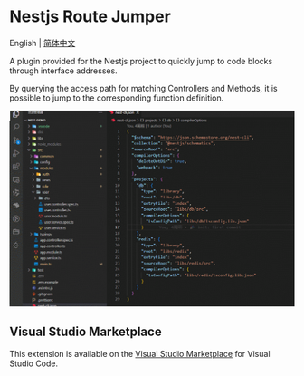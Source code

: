 # Nestjs Route Jumper

English | [简体中文](./README.zh_CN.md)

A plugin provided for the Nestjs project to quickly jump to code blocks through interface addresses.

By querying the access path for matching Controllers and Methods, it is possible to jump to the corresponding function definition.

![priview](./doc/images/priview.gif)

## Visual Studio Marketplace

This extension is available on the [Visual Studio Marketplace](https://marketplace.visualstudio.com/items?itemName=hmydgz.nestjs-route-jumper) for Visual Studio Code.
